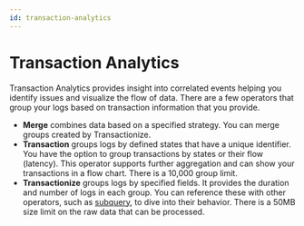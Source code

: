 ```yaml
---
id: transaction-analytics
---
```


# Transaction Analytics

Transaction Analytics provides insight into correlated events helping
you identify issues and visualize the flow of data. There are a few
operators that group your logs based on transaction information that you
provide.

* **Merge** combines data based on a specified strategy. You can merge
    groups created by Transactionize. 
* **Transaction** groups logs by defined states that have a unique
    identifier. You have the option to group transactions by states or
    their flow (latency). This operator supports further aggregation and
    can show your transactions in a flow chart. There is a 10,000 group
    limit.
* **Transactionize** groups logs by specified fields. It provides the
    duration and number of logs in each group. You can reference these
    with other operators, such
    as [subquery](../Subqueries.md "Subqueries"), to dive into their
    behavior. There is a 50MB size limit on the raw data that can be
    processed.

